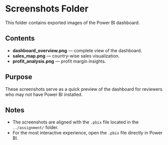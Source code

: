 # Screenshots Folder

This folder contains exported images of the Power BI dashboard.

## Contents
- **dashboard_overview.png** — complete view of the dashboard.
- **sales_map.png** — country-wise sales visualization.
- **profit_analysis.png** — profit margin insights.

## Purpose
These screenshots serve as a quick preview of the dashboard for reviewers who may not have Power BI installed.

## Notes
- The screenshots are aligned with the `.pbix` file located in the `../assignment/` folder.
- For the most interactive experience, open the `.pbix` file directly in Power BI.

